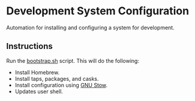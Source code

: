 # Development System Configuration
Automation for installing and configuring a system for development.

## Instructions
Run the [bootstrap.sh](./bootstrap.sh) script. This will do the following:

- Install Homebrew.
- Install taps, packages, and casks.
- Install configuration using [GNU Stow](https://www.gnu.org/software/stow/).
- Updates user shell.
